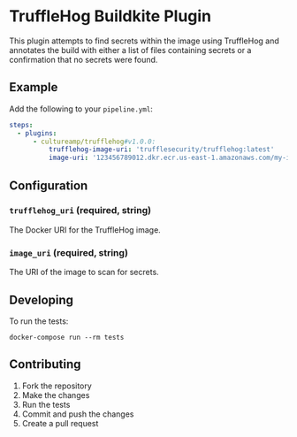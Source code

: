 # TruffleHog Buildkite Plugin

This plugin attempts to find secrets within the image using TruffleHog and annotates the build with either a list of files containing secrets or a confirmation that no secrets were found.

## Example

Add the following to your `pipeline.yml`:

```yml
steps: 
  - plugins:
      - cultureamp/trufflehog#v1.0.0:
          trufflehog-image-uri: 'trufflesecurity/trufflehog:latest'
          image-uri: '123456789012.dkr.ecr.us-east-1.amazonaws.com/my-image:latest'
```

## Configuration

### `trufflehog_uri` (required, string)

The Docker URI for the TruffleHog image. 

### `image_uri` (required, string)

The URI of the image to scan for secrets.

## Developing

To run the tests:

```shell
docker-compose run --rm tests
```

## Contributing

1. Fork the repository
2. Make the changes
3. Run the tests
4. Commit and push the changes
5. Create a pull request

